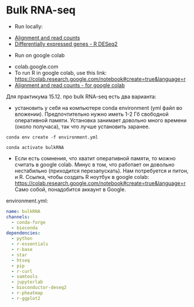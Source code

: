 # Bulk RNA-seq

- Run locally:
 * [Alignment and read counts](bulkRNAseq_STAR.ipynb)
 * [Differentially expressed genes - R DESeq2](bulkRNAseq_DESeq2.ipynb)

- Run on google colab
 * colab.google.com
 * To run R in google colab, use this link: https://colab.research.google.com/notebook#create=true&language=r
 * [Alignment and read counts - for google colab](bulkRNAseq_STAR_colab.ipynb)

Для практикума 15.12. про bulk RNA-seq есть два варианта:

 * установить у себя на компьютере conda environment (yml файл во вложении).
Предпочтительно нужно иметь 1-2 Гб свободной оперативной памяти. Установка занимает довольно много времени (около получаса), так что лучше установить заранее.

```
conda env create -f environment.yml

conda activate bulkRNA
```

 * Если есть сомнения, что хватит оперативной памяти, то можно считать в google colab. Минус в том, что работает он довольно нестабильно (приходится перезапускать).
Нам потребуется и питон, и R. Ссылка, чтобы создать R ноутбук в google colab:
https://colab.research.google.com/notebook#create=true&language=r
Само собой, понадобится аккаунт в Google.


environment.yml:
```yaml
name: bulkRNA
channels:
  - conda-forge
  - bioconda
dependencies:
  - python
  - r-essentials
  - r-base
  - star
  - htseq
  - pip
  - r-curl
  - samtools
  - jupyterlab
  - bioconductor-deseq2
  - r-pheatmap
  - r-ggplot2
```

